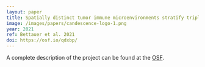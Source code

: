 ```yaml
---
layout: paper
title: Spatially distinct tumor immune microenvironments stratify triple-negative breast cancers
image: /images/papers/candescence-logo-1.png
year: 2021
ref: Bettauer et al. 2021  
doi: https://osf.io/qdxbp/
---
```


A complete description of the project can be found at the [OSF](https://osf.io/qdxbp/).